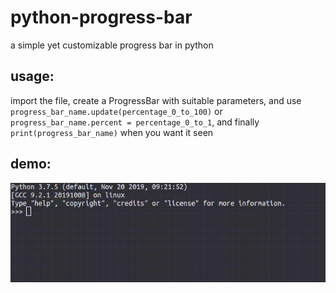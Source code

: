 # python-progress-bar
a simple yet customizable progress bar in python

## usage:
import the file, create a ProgressBar with suitable parameters, and use `progress_bar_name.update(percentage_0_to_100)` or `progress_bar_name.percent = percentage_0_to_1`, and finally `print(progress_bar_name)` when you want it seen

## demo:
![a simple example of the progress bar][simple-example]

[simple-example]: media/simple-example.gif
